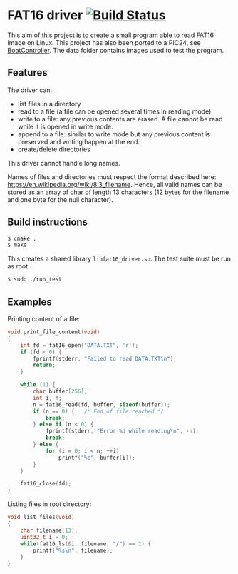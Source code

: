 # FAT16 driver [![Build Status](https://travis-ci.org/francois-berder/fat16.svg?branch=master)](https://travis-ci.org/francois-berder/fat16)

This aim of this project is to create a small program able to read FAT16 image on Linux. This project has also been ported to a PIC24, see [BoatController](https://github.com/francois-berder/BoatController).
The data folder contains images used to test the program.

## Features

The driver can:
   - list files in a directory
   - read to a file (a file can be opened several times in reading mode)
   - write to a file: any previous contents are erased. A file cannot be read while it is opened in write mode.
   - append to a file: similar to write mode but any previous content is preserved and writing happen at the end.
   - create/delete directories

This driver cannot handle long names.

Names of files and directories must respect the format described here: https://en.wikipedia.org/wiki/8.3_filename. Hence, all valid names can be stored as an array of char of length 13 characters (12 bytes for the filename and one byte for the null character).

## Build instructions

```sh
$ cmake .
$ make
```
This creates a shared library ```libfat16_driver.so```.
The test suite must be run as root:

```sh
$ sudo ./run_test
```

## Examples

Printing content of a file:
```c
void print_file_content(void)
{
    int fd = fat16_open("DATA.TXT", 'r');
    if (fd < 0) {
        fprintf(stderr, "Failed to read DATA.TXT\n");
        return;
    }

    while (1) {
        char buffer[256];
        int i, n;
        n = fat16_read(fd, buffer, sizeof(buffer));
        if (n == 0) {   /* End of file reached */
            break;
        } else if (n < 0) {
            fprintf(stderr, "Error %d while reading\n", -n);
            break;
        } else {
            for (i = 0; i < n; ++i)
                printf("%c", buffer[i]);
        }
    }

    fat16_close(fd);
}
```

Listing files in root directory:
```c
void list_files(void)
{
    char filename[13];
    uint32_t i = 0;
    while(fat16_ls(&i, filename, "/") == 1) {
        printf("%s\n", filename);
    }
}
```
